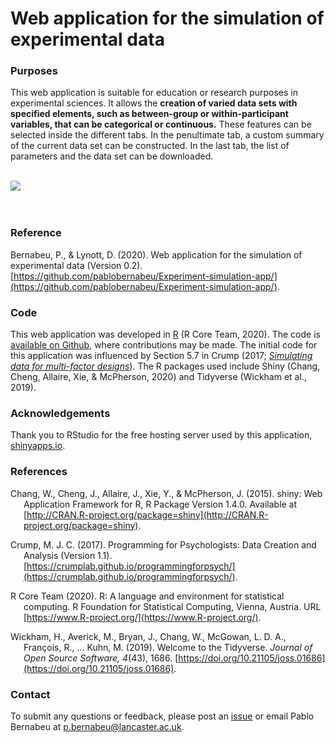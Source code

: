 # Web application for the simulation of experimental data

### Purposes

This web application is suitable for education or research purposes in experimental sciences. It allows the **creation of varied data sets with specified elements, such as between-group or within-participant variables, that can be categorical or continuous.** These features can be selected inside the different tabs. In the penultimate tab, a custom summary of the current data set can be constructed. In the last tab, the list of parameters and the data set can be downloaded.
<br></br>

<a href="https://pablo-bernabeu.shinyapps.io/experimental-data-simulation/"><img style="display: block; margin-left: auto; margin-right: auto;" src="https://github.com/pablobernabeu/Experimental-data-simulation/raw/master/Screenshot.png" /></a>
<br></br>

### Reference

Bernabeu, P., & Lynott, D. (2020). Web application for the simulation of experimental data (Version 0.2). [https://github.com/pablobernabeu/Experiment-simulation-app/](https://github.com/pablobernabeu/Experiment-simulation-app/).

### Code

This web application was developed in [R](https://www.r-project.org/about.html) (R Core Team, 2020). The code is [available on Github](https://github.com/pablobernabeu/Experiment-simulation-app/blob/master/experiment-simulation.Rmd), where contributions may be made. The initial code for this application was influenced by Section 5.7 in Crump (2017; [*Simulating data for multi-factor designs*](https://crumplab.github.io/programmingforpsych/simulating-and-analyzing-data-in-r.html#simulating-data-for-multi-factor-designs)). The R packages used include Shiny (Chang, Cheng, Allaire, Xie, & McPherson, 2020) and Tidyverse (Wickham et al., 2019).

### Acknowledgements

Thank you to RStudio for the free hosting server used by this application, [shinyapps.io](https://www.shinyapps.io/).

### References

<div style = "text-indent:-1.5em; margin-left:1.5em;">

Chang, W., Cheng, J., Allaire, J., Xie, Y., & McPherson, J. (2015). shiny: Web Application Framework for R, R Package Version 1.4.0. Available at [http://CRAN.R-project.org/package=shiny](http://CRAN.R-project.org/package=shiny).

Crump, M. J. C. (2017). Programming for Psychologists: Data Creation and Analysis (Version 1.1). [https://crumplab.github.io/programmingforpsych/](https://crumplab.github.io/programmingforpsych/).

R Core Team (2020). R: A language and environment for statistical computing. R Foundation for Statistical Computing, Vienna, Austria. URL [https://www.R-project.org/](https://www.R-project.org/).

Wickham, H., Averick, M., Bryan, J., Chang, W., McGowan, L. D. A., Fran&ccedil;ois, R., ... Kuhn, M. (2019). Welcome to the Tidyverse. *Journal of Open Source Software, 4*(43), 1686. [https://doi.org/10.21105/joss.01686](https://doi.org/10.21105/joss.01686).

</div>

### Contact

To submit any questions or feedback, please post an [issue](https://github.com/pablobernabeu/Experiment-simulation-app/issues) or email Pablo Bernabeu at [p.bernabeu@lancaster.ac.uk](mailto:p.bernabeu@lancaster.ac.uk).
